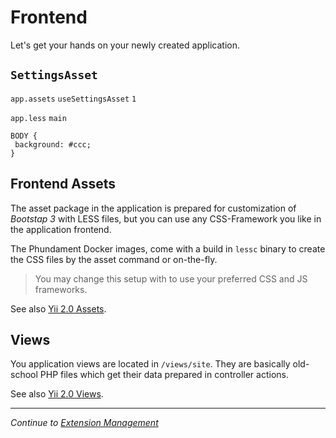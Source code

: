 Frontend
========

Let's get your hands on your newly created application.

`SettingsAsset`
---------------

`app.assets` `useSettingsAsset` `1` 

`app.less` `main`

```
BODY {
 background: #ccc;
}
```

Frontend Assets
---------------

The asset package in the application is prepared for customization of *Bootstap 3* with LESS files, but you can use
any CSS-Framework you like in the application frontend.

The Phundament Docker images, come with a build in `lessc` binary to create the CSS files by the asset command or on-the-fly.

> You may change this setup with to use your preferred CSS and JS frameworks.

See also [Yii 2.0 Assets](http://www.yiiframework.com/doc-2.0/guide-structure-assets.html).

Views
-----

You application views are located in `/views/site`. They are basically old-school PHP files which get their data
prepared in controller actions.

See also [Yii 2.0 Views](http://www.yiiframework.com/doc-2.0/guide-structure-views.html).

---

*Continue to [Extension Management](31-extension-management.md)*